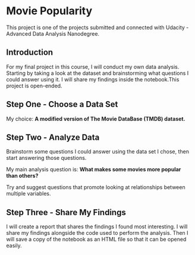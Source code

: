 ﻿# Movie Popularity

This project is one of the projects submitted and connected with Udacity - Advanced Data Analysis Nanodegree.

## Introduction
For my final project in this course, I will conduct my own data analysis. Starting by taking a look at the dataset and brainstorming what questions I could answer using it. I will share my findings inside the notebook.This project is open-ended.

## Step One - Choose a Data Set
My choice: **A modified version of The Movie DataBase (TMDB) dataset.**

## Step Two - Analyze Data
Brainstorm some questions I could answer using the data set I chose, then start answering those questions.

My main analysis question is: **What makes some movies more popular than others?**

Try and suggest questions that promote looking at relationships between multiple variables.

## Step Three - Share My Findings
I will create a report that shares the findings I found most interesting. I will share my findings alongside the code  used to perform the analysis. Then I will save a copy of the notebook as an HTML file so that it can be opened easily.

